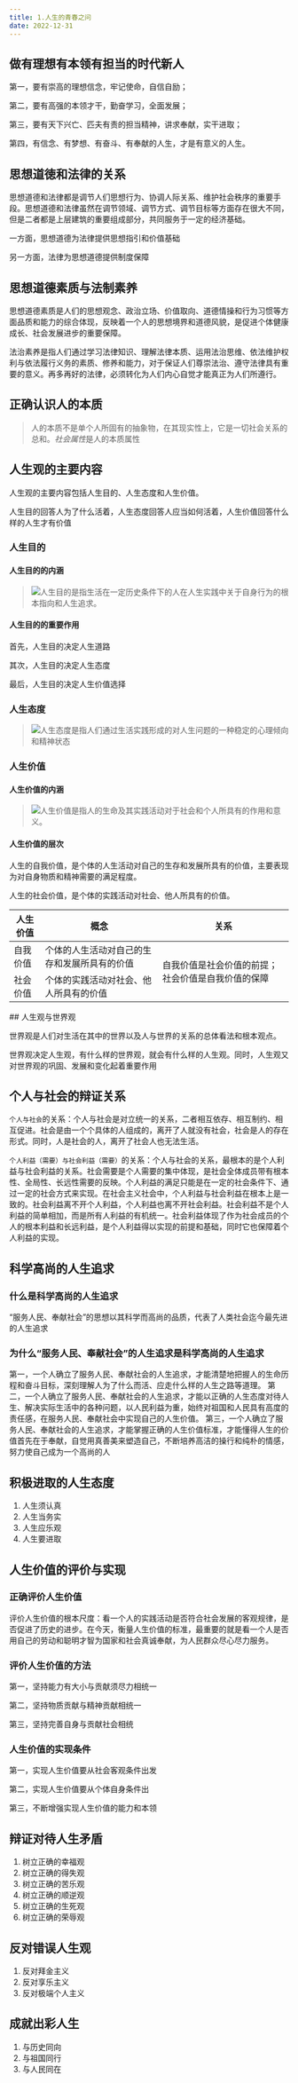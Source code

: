 ```yaml
---
title: 1.人生的青春之问
date: 2022-12-31
---
```


## 做有理想有本领有担当的时代新人 <Badge text="了解" type="tip" />

第一，要有崇高的理想信念，牢记使命，自信自励；

第二，要有高强的本领才干，勤奋学习，全面发展；

第三，要有天下兴亡、匹夫有责的担当精神，讲求奉献，实干进取；

第四，有信念、有梦想、有奋斗、有奉献的人生，才是有意义的人生。

## 思想道徳和法律的关系 <Badge text="选择题" type="tip" />

思想道德和法律都是调节人们思想行为、协调人际关系、维护社会秩序的重要手段。思想道德和法律虽然在调节领域、调节方式、调节目标等方面存在很大不同，但是二者都是上层建筑的重要组成部分，共同服务于一定的经济基础。

一方面，思想道德为法律提供思想指引和价值基础

另一方面，法律为思想道德提供制度保障

## 思想道德素质与法制素养 <Badge text="了解" type="tip" />

思想道德素质是人们的思想观念、政治立场、价值取向、道德情操和行为习惯等方面品质和能力的综合体现，反映着一个人的思想境界和道德风貌，是促进个体健康成长、社会发展进步的重要保障。

法治素养是指人们通过学习法律知识、理解法律本质、运用法治思维、依法维护权利与依法履行义务的素质、修养和能力，对于保证人们尊崇法治、遵守法律具有重要的意义。再多再好的法律，必须转化为人们内心自觉才能真正为人们所遵行。

## 正确认识人的本质 <Badge text="了解" type="tip" />

> 人的本质不是单个人所固有的抽象物，在其现实性上，它是一切社会关系的总和。*社会属性*是人的本质属性

## 人生观的主要内容 <Badge text="选择题" type="tip" />

人生观的主要内容包括人生目的、人生态度和人生价值。

人生目的回答人为了什么活着，人生态度回答人应当如何活着，人生价值回答什么样的人生才有价值

### 人生目的

#### 人生目的的内涵

> ![](/badge/bookmark.svg)人生目的是指生活在一定历史条件下的人在人生实践中关于自身行为的根本指向和人生追求。

#### 人生目的的重要作用

首先，人生目的决定人生道路

其次，人生目的决定人生态度

最后，人生目的决定人生价值选择

### 人生态度

> ![](/badge/info.svg)人生态度是指人们通过生活实践形成的对人生问题的一种稳定的心理倾向和精神状态

### 人生价值

#### 人生价值的内涵

> ![](/badge/info.svg)人生价值是指人的生命及其实践活动对于社会和个人所具有的作用和意义。

#### 人生价值的层次

人生的自我价值，是个体的人生活动对自己的生存和发展所具有的价值，主要表现为对自身物质和精神需要的满足程度。

人生的社会价值，是个体的实践活动对社会、他人所具有的价值。

<table>
    <thead>
        <th>人生价值</th>
        <th>概念</th>
        <th>关系</th>
    </thead>
<tbody>
    <tr>
        <td>自我价值</td>
        <td>个体的人生活动对自己的生存和发展所具有的价值</td>
        <td rowspan="2">自我价值是社会价值的前提；社会价值是自我价值的保障</td>
    </tr>
    <tr>
        <td>社会价值</td>
        <td>个体的实践活动对社会、他人所具有的价值</td>
    </tr>
</tbody>
</table>
## 人生观与世界观 <Badge text="选择题" type="tip" />

世界观是人们对生活在其中的世界以及人与世界的关系的总体看法和根本观点。

世界观决定人生观，有什么样的世界观，就会有什么样的人生观。同时，人生观又对世界观的巩固、发展和变化起着重要作用

## 个人与社会的辩证关系 <Badge text="论述题" type="warning" />

`个人与社会`的关系：个人与社会是对立统一的关系，二者相互依存、相互制约、相互促进。社会是由一个个具体的人组成的，离开了人就没有社会，社会是人的存在形式。同时，人是社会的人，离开了社会人也无法生活。

`个人利益（需要）与社会利益（需要）`的关系：个人与社会的关系，最根本的是个人利益与社会利益的关系。社会需要是个人需要的集中体现，是社会全体成员带有根本性、全局性、长远性需要的反映。个人利益的满足只能是在一定的社会条件下、通过一定的社会方式来实现。在社会主义社会中，个人利益与社会利益在根本上是一致的。社会利益离不开个人利益，个人利益也离不开社会利益。社会利益不是个人利益的简单相加，而是所有人利益的有机统一。社会利益体现了作为社会成员的个人的根本利益和长远利益，是个人利益得以实现的前提和基础，同时它也保障着个人利益的实现。

## 科学高尚的人生追求 <Badge text="选择题" type="tip" />

### 什么是科学高尚的人生追求

“服务人民、奉献社会”的思想以其科学而高尚的品质，代表了人类社会迄今最先进的人生追求

### 为什么“服务人民、奉献社会”的人生追求是科学高尚的人生追求

第一，一个人确立了服务人民、奉献社会的人生追求，才能清楚地把握人的生命历程和奋斗目标，深刻理解人为了什么而活、应走什么样的人生之路等道理。
第二，一个人确立了服务人民、奉献社会的人生追求，才能以正确的人生态度对待人生、解决实际生活中的各种问题，以人民利益为重，始终对祖国和人民具有高度的责任感，在服务人民、奉献社会中实现自己的人生价值。
第三，一个人确立了服务人民、奉献社会的人生追求，才能掌握正确的人生价值标准，才能懂得人生的价值首先在于奉献，自觉用真善美来塑造自己，不断培养高洁的操行和纯朴的情感，努力使自己成为一个高尚的人

## 积极进取的人生态度 <Badge text="了解" type="tip" />

1. 人生须认真
2. 人生当务实
3. 人生应乐观
4. 人生要进取

## 人生价值的评价与实现 <Badge text="论述题" type="warning" />

### 正确评价人生价值

评价人生价值的根本尺度：看一个人的实践活动是否符合社会发展的客观规律，是否促进了历史的进步。在今天，衡量人生价值的标准，最重要的就是看一个人是否用自己的劳动和聪明才智为国家和社会真诚奉献，为人民群众尽心尽力服务。

### 评价人生价值的方法

第一，坚持能力有大小与贡献须尽力相统一

第二，坚持物质贡献与精神贡献相统一

第三，坚持完善自身与贡献社会相统

### 人生价值的实现条件

第一，实现人生价值要从社会客观条件出发

第二，实现人生价值要从个体自身条件出

第三，不断增强实现人生价值的能力和本领

## 辩证对待人生矛盾 <Badge text="了解" type="tip" />

1. 树立正确的幸福观
2. 树立正确的得失观
3. 树立正确的苦乐观
4. 树立正确的顺逆观
5. 树立正确的生死观
6. 树立正确的荣辱观

## 反对错误人生观 <Badge text="了解" type="tip" />

1. 反对拜金主义
2. 反对享乐主义
3. 反对极端个人主义

## 成就出彩人生 <Badge text="了解" type="tip" />

1. 与历史同向
2. 与祖国同行
3. 与人民同在
